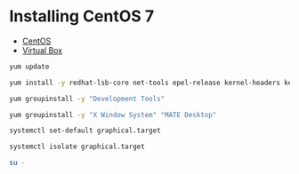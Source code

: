 # Installing CentOS 7

- [CentOS](https://www.centos.org)
- [Virtual Box](https://www.virtualbox.org)

````sh
yum update

yum install -y redhat-lsb-core net-tools epel-release kernel-headers kernel-devel

yum groupinstall -y "Development Tools"

yum groupinstall -y "X Window System" "MATE Desktop"

systemctl set-default graphical.target

systemctl isolate graphical.target

su -
````
